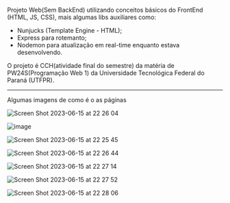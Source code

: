 Projeto Web(Sem BackEnd) utilizando conceitos básicos do FrontEnd (HTML, JS, CSS), mais algumas libs auxiliares como:
- Nunjucks (Template Engine - HTML);
- Express para rotemanto;
- Nodemon para atualização em real-time enquanto estava desenvolvendo.

O projeto é CCH(atividade final do semestre) da matéria de PW24S(Programação Web 1) da Universidade Tecnológica Federal do Paraná (UTFPR).

----
Algumas imagens de como é o as páginas

![Screen Shot 2023-06-15 at 22 26 04](https://github.com/lebLuiz/CCH_PW24S/assets/49081359/1a9abafd-6af9-4152-b375-824db73a480e)

![image](https://github.com/lebLuiz/CCH_PW24S/assets/49081359/e2c275f2-6f8c-4c7a-af89-6038bc2aebf7)

![Screen Shot 2023-06-15 at 22 25 45](https://github.com/lebLuiz/CCH_PW24S/assets/49081359/2709de74-3c26-4426-a1ae-432d8d8f8a52)

![Screen Shot 2023-06-15 at 22 26 44](https://github.com/lebLuiz/CCH_PW24S/assets/49081359/52d549b9-8369-487d-9ef4-98c1be2d579f)

![Screen Shot 2023-06-15 at 22 27 14](https://github.com/lebLuiz/CCH_PW24S/assets/49081359/f2eaf03b-bbfe-4f8d-bc5f-5a60ac3558da)

![Screen Shot 2023-06-15 at 22 27 52](https://github.com/lebLuiz/CCH_PW24S/assets/49081359/70ae043c-1d47-4df9-9984-700956c09792)

![Screen Shot 2023-06-15 at 22 28 06](https://github.com/lebLuiz/CCH_PW24S/assets/49081359/4fee14dd-c055-4331-8126-81d40ed862c5)


